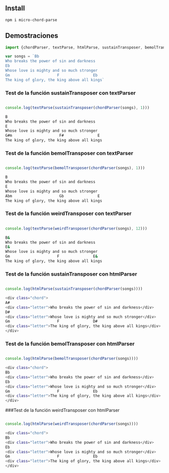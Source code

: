 ## Install

```bash
npm i micro-chord-parse
```

## Demostraciones

```javascript
import {chordParser, textParse, htmlParse, sustainTransposer, bemolTransposer, weirdTransposer} from "microChordParse.js"

var songs = `Bb
Who breaks the power of sin and darkness
Eb
Whose love is mighty and so much stronger
Gm                     F               Eb
The king of glory, the king above all kings`
```

### Test de la función sustainTransposer con textParser

```javascript

console.log(textParse(sustainTransposer(chordParser(songs), 1)))
```

```bash
B
Who breaks the power of sin and darkness
E
Whose love is mighty and so much stronger
G#m                     F#               E
The king of glory, the king above all kings
```

### Test de la función bemolTransposer con textParser

```javascript

console.log(textParse(bemolTransposer(chordParser(songs), 1)))
```

```bash
B
Who breaks the power of sin and darkness
E
Whose love is mighty and so much stronger
Abm                     Gb               E
The king of glory, the king above all kings
```

### Test de la función weirdTransposer con textParser

```javascript

console.log(textParse(weirdTransposer(chordParser(songs), 12)))
```

```bash
B&
Who breaks the power of sin and darkness
E&
Whose love is mighty and so much stronger
Gm                     F               E&
The king of glory, the king above all kings
```

### Test de la función sustainTransposer con htmlParser

```javascript

console.log(htmlParse(sustainTransposer(chordParser(songs))))
```

```bash
<div class="chord">
A#
<div class="letter">Who breaks the power of sin and darkness</div>
D#
<div class="letter">Whose love is mighty and so much stronger</div>
Gm                     F               D#
<div class="letter">The king of glory, the king above all kings</div>
</div>
```

### Test de la función bemolTransposer con htmlParser

```javascript

console.log(htmlParse(bemolTransposer(chordParser(songs))))
```

```bash
<div class="chord">
Bb
<div class="letter">Who breaks the power of sin and darkness</div>
Eb
<div class="letter">Whose love is mighty and so much stronger</div>
Gm                     F               Eb
<div class="letter">The king of glory, the king above all kings</div>
</div>
```

###Test de la función weirdTransposer con htmlParser

```javascript

console.log(htmlParse(weirdTransposer(chordParser(songs))))
```

```bash
<div class="chord">
Bb
<div class="letter">Who breaks the power of sin and darkness</div>
Eb
<div class="letter">Whose love is mighty and so much stronger</div>
Gm                     F               Eb
<div class="letter">The king of glory, the king above all kings</div>
</div>
```

